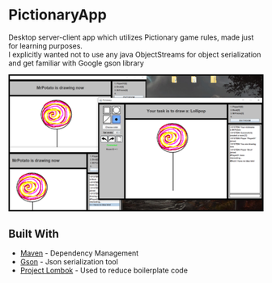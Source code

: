 # PictionaryApp
Desktop server-client app which utilizes Pictionary game rules, made just for learning purposes.\
I explicitly wanted not to use any java ObjectStreams for object serialization and get familiar with Google gson library

![pic01](github/highlight.png)

## Built With

* [Maven](https://maven.apache.org/) - Dependency Management
* [Gson](https://github.com/google/gson) - Json serialization tool
* [Project Lombok](https://projectlombok.org/) - Used to reduce boilerplate code
